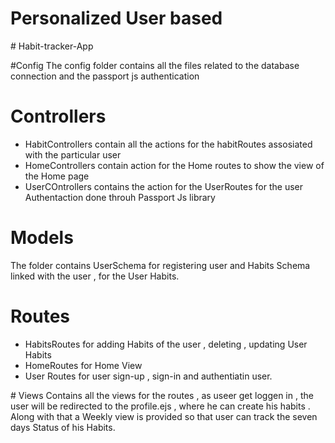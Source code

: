 # Personalized User based
#   H a b i t - t r a c k e r - A p p 

#Config
  The config folder contains all the files related to the database connection and the passport js authentication

  
# Controllers
  - HabitControllers contain all the actions for the habitRoutes assosiated with the particular user
  - HomeControllers contain action for the Home routes to show the view of the Home page
  - UserCOntrollers contains the action for the UserRoutes for the user Authentaction done throuh Passport Js library


# Models
  The folder contains UserSchema for registering user and Habits Schema linked with the user , for the User Habits.


# Routes
  - HabitsRoutes for adding Habits of the user , deleting , updating User Habits
  - HomeRoutes for Home View
  - User Routes for user sign-up , sign-in and authentiatin user.


 # Views
    Contains all the views for the routes , as useer get loggen in , the user will be redirected to the profile.ejs , where he can create     his habits . Along with that a Weekly view is provided so that user can track the seven days Status of his Habits.
